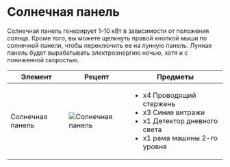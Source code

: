 # Солнечная панель

Солнечная панель генерирует 1–10 кВт в зависимости от положения солнца. Кроме того, вы можете щелкнуть правой кнопкой мыши по солнечной панели, чтобы переключить ее на лунную панель. Лунная панель будет вырабатывать электроэнергию ночью, хотя и с пониженной скоростью.

| Элемент          | Рецепт                                                      | Предметы                                                                                                                                |
| ---------------- | ----------------------------------------------------------- | --------------------------------------------------------------------------------------------------------------------------------------- |
| Солнечная панель | ![Солнечная панель](../../.gitbook/assets/solar\_panel.png) | <ul><li>x4 Проводящий стержень</li><li>x3 Синие витражи</li><li>x1 Детектор дневного света</li><li>x1 рама машины 2-го уровня</li></ul> |
